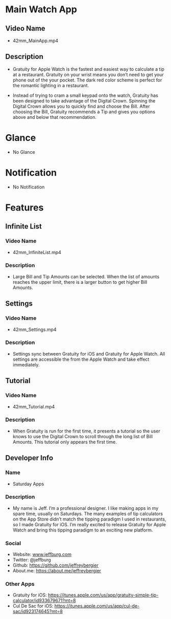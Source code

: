 # Main Watch App
## Video Name
- 42mm_MainApp.mp4
## Description
- Gratuity for Apple Watch is the fastest and easiest way to calculate a tip at a restaurant. Gratuity on your wrist means you don’t need to get your phone out of the your pocket. The dark red color scheme is perfect for the romantic lighting in a restaurant. 

- Instead of trying to cram a small keypad onto the watch, Gratuity has been designed to take advantage of the Digital Crown. Spinning the Digital Crown allows you to quickly find and choose the Bill. After choosing the Bill, Gratuity recommends a Tip and gives you options above and below that recommendation.

# Glance
- No Glance

# Notification
- No Notification

# Features
## Infinite List
### Video Name
- 42mm_InfiniteList.mp4
### Description
- Large Bill and Tip Amounts can be selected. When the list of amounts reaches the upper limit, there is a larger button to get higher Bill Amounts.

## Settings
### Video Name
- 42mm_Settings.mp4
### Description
- Settings sync between Gratuity for iOS and Gratuity for Apple Watch. All settings are accessible the from the Apple Watch and take effect immediately.

## Tutorial
### Video Name
- 42mm_Tutorial.mp4
### Description
- When Gratuity is run for the first time, it presents a tutorial so the user knows to use the Digital Crown to scroll through the long list of Bill Amounts. This tutorial only appears the first time.

## Developer Info
### Name
- Saturday Apps
### Description
- My name is Jeff. I’m a professional designer. I like making apps in my spare time, usually on Saturdays. The many examples of tip calculators on the App Store didn’t match the tipping paradigm I used in restaurants, so I made Gratuity for iOS. I’m really excited to release Gratuity for Apple Watch and bring this tipping paradigm to an exciting new platform.

### Social
- Website: www.jeffburg.com
- Twitter: @jeffburg
- Github: https://github.com/jeffreybergier
- About.me: https://about.me/jeffreybergier

### Other Apps
- Gratuity for iOS: https://itunes.apple.com/us/app/gratuity-simple-tip-calculator/id933679671?mt=8
- Cul De Sac for iOS: https://itunes.apple.com/us/app/cul-de-sac/id923174645?mt=8 
